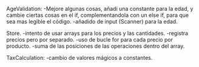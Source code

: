 AgeValidation: 
 -Mejore algunas cosas, añadi una constante para la edad, y cambie ciertas cosas en el if, 
 complementandola con un else if, para que sea mas legible el código.
 -añadido de input (Scanner) para la edad.

Store.
 -intento de usar arrays para los precios y las cantidades.
 -registra precios pero por separado.
 -uso de bucle for para cada precio por producto.
 -suma de las posiciones de las operaciones dentro del array.

TaxCalculation:
 -cambio de valores mágicos a constantes.
 